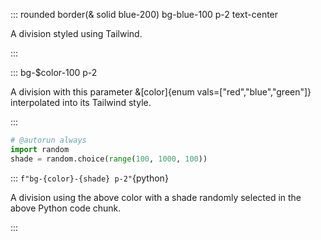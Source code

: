 ::: rounded border(& solid blue-200) bg-blue-100 p-2 text-center

A division styled using Tailwind.

:::

::: bg-$color-100 p-2

A division with this parameter &[color]{enum vals=["red","blue","green"]} interpolated into its Tailwind style.

:::

```python exec
# @autorun always
import random
shade = random.choice(range(100, 1000, 100))
```

::: `f"bg-{color}-{shade} p-2"`{python}

A division using the above color with a shade randomly selected in the above Python code chunk.

:::
